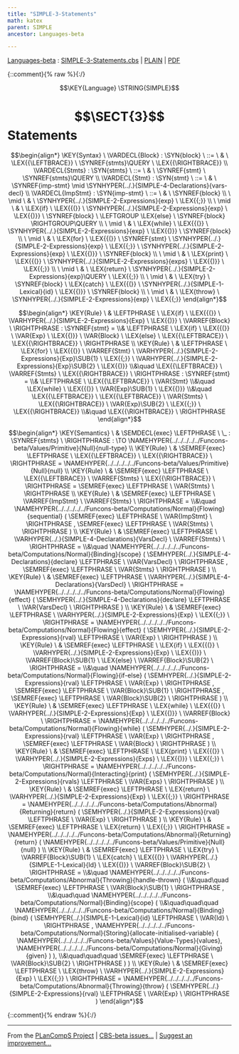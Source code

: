 ```yaml
---
title: "SIMPLE-3-Statements"
math: katex
parent: SIMPLE
ancestor: Languages-beta

---
```

[Languages-beta] : [SIMPLE-3-Statements.cbs] \| [PLAIN] \| [PDF]

{::comment}{% raw %}{:/}

$$\KEY{Language} \STRING{SIMPLE}$$

# $$\SECT{3}$$ Statements
           


$$\begin{align*}
  \KEY{Syntax} \
    \VARDECL{Block} : \SYN{block}
      \ ::= \ & \
      \LEX{{\LEFTBRACE}} \ \SYNREF{stmts}\QUERY \ \LEX{{\RIGHTBRACE}}
    \\
    \VARDECL{Stmts} : \SYN{stmts}
      \ ::= \ & \
      \SYNREF{stmt} \ \SYNREF{stmts}\QUERY
    \\
    \VARDECL{Stmt} : \SYN{stmt}
      \ ::= \ & \
      \SYNREF{imp-stmt} \mid \SYNHYPER{../.}{SIMPLE-4-Declarations}{vars-decl}
    \\
    \VARDECL{ImpStmt} : \SYN{imp-stmt}
      \ ::= \ & \
      \SYNREF{block} \\
      \ \mid \ & \ \SYNHYPER{../.}{SIMPLE-2-Expressions}{exp} \ \LEX{{;}} \\
      \ \mid \ & \ \LEX{if} \ \LEX{{(}} \ \SYNHYPER{../.}{SIMPLE-2-Expressions}{exp} \ \LEX{{)}} \ \SYNREF{block} \ \LEFTGROUP \LEX{else} \ \SYNREF{block} \RIGHTGROUP\QUERY \\
      \ \mid \ & \ \LEX{while} \ \LEX{{(}} \ \SYNHYPER{../.}{SIMPLE-2-Expressions}{exp} \ \LEX{{)}} \ \SYNREF{block} \\
      \ \mid \ & \ \LEX{for} \ \LEX{{(}} \ \SYNREF{stmt} \ \SYNHYPER{../.}{SIMPLE-2-Expressions}{exp} \ \LEX{{;}} \ \SYNHYPER{../.}{SIMPLE-2-Expressions}{exp} \ \LEX{{)}} \ \SYNREF{block} \\
      \ \mid \ & \ \LEX{print} \ \LEX{{(}} \ \SYNHYPER{../.}{SIMPLE-2-Expressions}{exps} \ \LEX{{)}} \ \LEX{{;}} \\
      \ \mid \ & \ \LEX{return} \ \SYNHYPER{../.}{SIMPLE-2-Expressions}{exp}\QUERY \ \LEX{{;}} \\
      \ \mid \ & \ \LEX{try} \ \SYNREF{block} \ \LEX{catch} \ \LEX{{(}} \ \SYNHYPER{../.}{SIMPLE-1-Lexical}{id} \ \LEX{{)}} \ \SYNREF{block} \\
      \ \mid \ & \ \LEX{throw} \ \SYNHYPER{../.}{SIMPLE-2-Expressions}{exp} \ \LEX{{;}}
\end{align*}$$

$$\begin{align*}
  \KEY{Rule} \
    & \LEFTPHRASE \
        \LEX{if} \ \LEX{{(}} \ \VARHYPER{../.}{SIMPLE-2-Expressions}{Exp} \ \LEX{{)}} \ \VARREF{Block} \
      \RIGHTPHRASE : \SYNREF{stmt} = \\&
      \LEFTPHRASE \
        \LEX{if} \ \LEX{{(}} \ \VAR{Exp} \ \LEX{{)}} \ \VAR{Block} \ \LEX{else} \ \LEX{{\LEFTBRACE}} \ \LEX{{\RIGHTBRACE}} \
      \RIGHTPHRASE
\\
  \KEY{Rule} \
    & \LEFTPHRASE \
        \LEX{for} \ \LEX{{(}} \ \VARREF{Stmt} \ \VARHYPER{../.}{SIMPLE-2-Expressions}{Exp}\SUB{1} \ \LEX{{;}} \ \VARHYPER{../.}{SIMPLE-2-Expressions}{Exp}\SUB{2} \ \LEX{{)}} \\&\quad
        \LEX{{\LEFTBRACE}} \ \VARREF{Stmts} \ \LEX{{\RIGHTBRACE}} \
      \RIGHTPHRASE : \SYNREF{stmt} = \\&
      \LEFTPHRASE \
        \LEX{{\LEFTBRACE}} \ \VAR{Stmt} \\&\quad
        \LEX{while} \ \LEX{{(}} \ \VAR{Exp}\SUB{1} \ \LEX{{)}} \\&\quad
        \LEX{{\LEFTBRACE}} \ \LEX{{\LEFTBRACE}} \ \VAR{Stmts} \ \LEX{{\RIGHTBRACE}} \ \VAR{Exp}\SUB{2} \ \LEX{{;}} \ \LEX{{\RIGHTBRACE}} \\&\quad
        \LEX{{\RIGHTBRACE}} \
      \RIGHTPHRASE
\end{align*}$$

$$\begin{align*}
  \KEY{Semantics} \
  & \SEMDECL{exec} \LEFTPHRASE \ \_ : \SYNREF{stmts} \ \RIGHTPHRASE  
    :  \TO \NAMEHYPER{../../../../../Funcons-beta/Values/Primitive}{Null}{null-type} 
\\
  \KEY{Rule} \
    & \SEMREF{exec} \LEFTPHRASE \
                            \LEX{{\LEFTBRACE}} \ \LEX{{\RIGHTBRACE}} \
                          \RIGHTPHRASE  = 
      \NAMEHYPER{../../../../../Funcons-beta/Values/Primitive}{Null}{null}
\\
  \KEY{Rule} \
    & \SEMREF{exec} \LEFTPHRASE \
                            \LEX{{\LEFTBRACE}} \ \VARREF{Stmts} \ \LEX{{\RIGHTBRACE}} \
                          \RIGHTPHRASE  = 
      \SEMREF{exec} \LEFTPHRASE \
                            \VAR{Stmts} \
                          \RIGHTPHRASE 
\\
  \KEY{Rule} \
    & \SEMREF{exec} \LEFTPHRASE \
                            \VARREF{ImpStmt} \ \VARREF{Stmts} \
                          \RIGHTPHRASE  = \\&\quad
      \NAMEHYPER{../../../../../Funcons-beta/Computations/Normal}{Flowing}{sequential}
        (  \SEMREF{exec} \LEFTPHRASE \
                                    \VAR{ImpStmt} \
                                  \RIGHTPHRASE , 
               \SEMREF{exec} \LEFTPHRASE \
                                    \VAR{Stmts} \
                                  \RIGHTPHRASE  )
\\
  \KEY{Rule} \
    & \SEMREF{exec} \LEFTPHRASE \
                            \VARHYPER{../.}{SIMPLE-4-Declarations}{VarsDecl} \ \VARREF{Stmts} \
                          \RIGHTPHRASE  = \\&\quad
      \NAMEHYPER{../../../../../Funcons-beta/Computations/Normal}{Binding}{scope}
        (  \SEMHYPER{../.}{SIMPLE-4-Declarations}{declare} \LEFTPHRASE \
                                    \VAR{VarsDecl} \
                                  \RIGHTPHRASE , 
               \SEMREF{exec} \LEFTPHRASE \
                                    \VAR{Stmts} \
                                  \RIGHTPHRASE  )
\\
  \KEY{Rule} \
    & \SEMREF{exec} \LEFTPHRASE \
                            \VARHYPER{../.}{SIMPLE-4-Declarations}{VarsDecl} \
                          \RIGHTPHRASE  = 
      \NAMEHYPER{../../../../../Funcons-beta/Computations/Normal}{Flowing}{effect}
        (  \SEMHYPER{../.}{SIMPLE-4-Declarations}{declare} \LEFTPHRASE \
                                    \VAR{VarsDecl} \
                                  \RIGHTPHRASE  )
\\
  \KEY{Rule} \
    & \SEMREF{exec} \LEFTPHRASE \
                            \VARHYPER{../.}{SIMPLE-2-Expressions}{Exp} \ \LEX{{;}} \
                          \RIGHTPHRASE  = 
      \NAMEHYPER{../../../../../Funcons-beta/Computations/Normal}{Flowing}{effect}
        (  \SEMHYPER{../.}{SIMPLE-2-Expressions}{rval} \LEFTPHRASE \
                                    \VAR{Exp} \
                                  \RIGHTPHRASE  )
\\
  \KEY{Rule} \
    & \SEMREF{exec} \LEFTPHRASE \
                            \LEX{if} \ \LEX{{(}} \ \VARHYPER{../.}{SIMPLE-2-Expressions}{Exp} \ \LEX{{)}} \ \VARREF{Block}\SUB{1} \ \LEX{else} \ \VARREF{Block}\SUB{2} \
                          \RIGHTPHRASE  = \\&\quad
      \NAMEHYPER{../../../../../Funcons-beta/Computations/Normal}{Flowing}{if-else}
        (  \SEMHYPER{../.}{SIMPLE-2-Expressions}{rval} \LEFTPHRASE \
                                    \VAR{Exp} \
                                  \RIGHTPHRASE , 
               \SEMREF{exec} \LEFTPHRASE \
                                    \VAR{Block}\SUB{1} \
                                  \RIGHTPHRASE , 
               \SEMREF{exec} \LEFTPHRASE \
                                    \VAR{Block}\SUB{2} \
                                  \RIGHTPHRASE  )
\\
  \KEY{Rule} \
    & \SEMREF{exec} \LEFTPHRASE \
                            \LEX{while} \ \LEX{{(}} \ \VARHYPER{../.}{SIMPLE-2-Expressions}{Exp} \ \LEX{{)}} \ \VARREF{Block} \
                          \RIGHTPHRASE  = 
      \NAMEHYPER{../../../../../Funcons-beta/Computations/Normal}{Flowing}{while}
        (  \SEMHYPER{../.}{SIMPLE-2-Expressions}{rval} \LEFTPHRASE \
                                    \VAR{Exp} \
                                  \RIGHTPHRASE , 
               \SEMREF{exec} \LEFTPHRASE \
                                    \VAR{Block} \
                                  \RIGHTPHRASE  )
\\
  \KEY{Rule} \
    & \SEMREF{exec} \LEFTPHRASE \
                            \LEX{print} \ \LEX{{(}} \ \VARHYPER{../.}{SIMPLE-2-Expressions}{Exps} \ \LEX{{)}} \ \LEX{{;}} \
                          \RIGHTPHRASE  = 
      \NAMEHYPER{../../../../../Funcons-beta/Computations/Normal}{Interacting}{print}
        (  \SEMHYPER{../.}{SIMPLE-2-Expressions}{rvals} \LEFTPHRASE \
                                    \VAR{Exps} \
                                  \RIGHTPHRASE  )
\\
  \KEY{Rule} \
    & \SEMREF{exec} \LEFTPHRASE \
                            \LEX{return} \ \VARHYPER{../.}{SIMPLE-2-Expressions}{Exp} \ \LEX{{;}} \
                          \RIGHTPHRASE  = 
      \NAMEHYPER{../../../../../Funcons-beta/Computations/Abnormal}{Returning}{return}
        (  \SEMHYPER{../.}{SIMPLE-2-Expressions}{rval} \LEFTPHRASE \
                                    \VAR{Exp} \
                                  \RIGHTPHRASE  )
\\
  \KEY{Rule} \
    & \SEMREF{exec} \LEFTPHRASE \
                            \LEX{return} \ \LEX{{;}} \
                          \RIGHTPHRASE  = 
      \NAMEHYPER{../../../../../Funcons-beta/Computations/Abnormal}{Returning}{return}
        (  \NAMEHYPER{../../../../../Funcons-beta/Values/Primitive}{Null}{null} )
\\
  \KEY{Rule} \
    & \SEMREF{exec} \LEFTPHRASE \
                            \LEX{try} \ \VARREF{Block}\SUB{1} \ \LEX{catch} \ \LEX{{(}} \ \VARHYPER{../.}{SIMPLE-1-Lexical}{Id} \ \LEX{{)}} \ \VARREF{Block}\SUB{2} \
                          \RIGHTPHRASE  = \\&\quad
      \NAMEHYPER{../../../../../Funcons-beta/Computations/Abnormal}{Throwing}{handle-thrown}
        ( \\&\quad\quad \SEMREF{exec} \LEFTPHRASE \
                                    \VAR{Block}\SUB{1} \
                                  \RIGHTPHRASE , \\&\quad\quad
               \NAMEHYPER{../../../../../Funcons-beta/Computations/Normal}{Binding}{scope}
                ( \\&\quad\quad\quad \NAMEHYPER{../../../../../Funcons-beta/Computations/Normal}{Binding}{bind}
                        (  \SEMHYPER{../.}{SIMPLE-1-Lexical}{id} \LEFTPHRASE \
                                                    \VAR{Id} \
                                                  \RIGHTPHRASE , 
                               \NAMEHYPER{../../../../../Funcons-beta/Computations/Normal}{Storing}{allocate-initialised-variable}
                                (  \NAMEHYPER{../../../../../Funcons-beta/Values}{Value-Types}{values}, 
                                       \NAMEHYPER{../../../../../Funcons-beta/Computations/Normal}{Giving}{given} ) ), \\&\quad\quad\quad
                       \SEMREF{exec} \LEFTPHRASE \
                                            \VAR{Block}\SUB{2} \
                                          \RIGHTPHRASE  ) )
\\
  \KEY{Rule} \
    & \SEMREF{exec} \LEFTPHRASE \
                            \LEX{throw} \ \VARHYPER{../.}{SIMPLE-2-Expressions}{Exp} \ \LEX{{;}} \
                          \RIGHTPHRASE  = 
      \NAMEHYPER{../../../../../Funcons-beta/Computations/Abnormal}{Throwing}{throw}
        (  \SEMHYPER{../.}{SIMPLE-2-Expressions}{rval} \LEFTPHRASE \
                                    \VAR{Exp} \
                                  \RIGHTPHRASE  )
\end{align*}$$


[Funcons-beta]: /CBS-beta/math/Funcons-beta
  "FUNCONS-BETA"
[Unstable-Funcons-beta]: /CBS-beta/math/Unstable-Funcons-beta
  "UNSTABLE-FUNCONS-BETA"
[Languages-beta]: /CBS-beta/math/Languages-beta
  "LANGUAGES-BETA"
[Unstable-Languages-beta]: /CBS-beta/math/Unstable-Languages-beta
  "UNSTABLE-LANGUAGES-BETA"
[CBS-beta]: /CBS-beta
  "CBS-BETA"
[SIMPLE-3-Statements.cbs]: https://github.com/plancomps/CBS-beta/blob/master/Languages-beta/SIMPLE/SIMPLE-cbs/SIMPLE/SIMPLE-3-Statements/SIMPLE-3-Statements.cbs
  "CBS SOURCE FILE ON GITHUB"
[PLAIN]: /CBS-beta/docs/Languages-beta/SIMPLE/SIMPLE-cbs/SIMPLE/SIMPLE-3-Statements
  "CBS SOURCE WEB PAGE"
 [PRETTY]: /CBS-beta/math/Languages-beta/SIMPLE/SIMPLE-cbs/SIMPLE/SIMPLE-3-Statements
  "CBS-KATEX WEB PAGE"
[PDF]: /CBS-beta/math/Languages-beta/SIMPLE/SIMPLE-cbs/SIMPLE/SIMPLE-3-Statements/SIMPLE-3-Statements.pdf
  "CBS-LATEX PDF FILE"
[PLanCompS Project]: https://plancomps.github.io
  "PROGRAMMING LANGUAGE COMPONENTS AND SPECIFICATIONS PROJECT HOME PAGE"
{::comment}{% endraw %}{:/}

____
From the [PLanCompS Project] | [CBS-beta issues...] | [Suggest an improvement...]

[CBS-beta issues...]: https://github.com/plancomps/CBS-beta/issues
  "CBS-BETA ISSUE REPORTS ON GITHUB"
[Suggest an improvement...]: mailto:plancomps@gmail.com?Subject=CBS-beta%20-%20comment&Body=Re%3A%20CBS-beta%20specification%20at%20SIMPLE/SIMPLE-3-Statements/SIMPLE-3-Statements.cbs%0A%0AComment/Query/Issue/Suggestion%3A%0A%0A%0ASignature%3A%0A
  "GENERATE AN EMAIL TEMPLATE"
